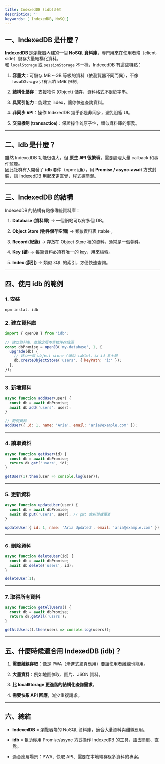 ```yaml
---
title: IndexedDB (idb)介紹
description: ''
keywords: [ IndexedDB, NoSQL]
---
```

## 一、IndexedDB 是什麼？

**IndexedDB** 是瀏覽器內建的一個 **NoSQL 資料庫**，專門用來在使用者端（client-side）儲存大量結構化資料。\
和 `localStorage` 或 `sessionStorage` 不一樣，IndexedDB 有這些特點：

1. **容量大**：可儲存 MB \~ GB 等級的資料（依瀏覽器不同而異），不像 localStorage 只有大約 5MB 限制。

2. **結構化儲存**：支援物件 (Object) 儲存，資料格式不限於字串。

3. **具索引能力**：能建立 index，讓你快速查詢資料。

4. **非同步 API**：操作 IndexedDB 幾乎都是非同步，避免阻塞 UI。

5. **交易機制 (transaction)**：保證操作的原子性，類似資料庫的事務。

---

## 二、idb 是什麼？

雖然 IndexedDB 功能很強大，但 **原生 API 很繁瑣**，需要處理大量 callback 和事件監聽。\
因此社群有人開發了 **idb** 套件（npm: [idb](https://www.npmjs.com/package/idb)），用 **Promise / async-await** 方式封裝，讓 IndexedDB 用起來更直覺，程式碼簡潔。

---

## 三、IndexedDB 的結構

IndexedDB 的結構有點像傳統資料庫：

1. **Database (資料庫)** → 一個網站可以有多個 DB。

2. **Object Store (物件儲存空間)** → 類似資料表 (table)。

3. **Record (紀錄)** → 存放在 Object Store 裡的資料，通常是一個物件。

4. **Key (鍵)** → 每筆資料必須有唯一的 key，用來檢索。

5. **Index (索引)** → 類似 SQL 的索引，方便快速查詢。

---

## 四、使用 idb 的範例

### 1\. 安裝

```
npm install idb
```

### 2\. 建立資料庫

```javascript
import { openDB } from 'idb';

// 建立資料庫，並設定版本與物件存放區
const dbPromise = openDB('my-database', 1, {
  upgrade(db) {
    // 建立一個 object store (類似 table)，以 id 當主鍵
    db.createObjectStore('users', { keyPath: 'id' });
  },
});

```

---

### 3\. 新增資料

```javascript
async function addUser(user) {
  const db = await dbPromise;
  await db.add('users', user);
}

// 範例資料
addUser({ id: 1, name: 'Aria', email: 'aria@example.com' });

```

---

### 4\. 讀取資料

```javascript
async function getUser(id) {
  const db = await dbPromise;
  return db.get('users', id);
}

getUser(1).then(user => console.log(user));

```

---

### 5\. 更新資料

```javascript
async function updateUser(user) {
  const db = await dbPromise;
  await db.put('users', user); // put 會新增或覆蓋
}

updateUser({ id: 1, name: 'Aria Updated', email: 'aria@example.com' });

```

---

### 6\. 刪除資料

```javascript
async function deleteUser(id) {
  const db = await dbPromise;
  await db.delete('users', id);
}

deleteUser(1);

```

---

### 7\. 取得所有資料

```javascript
async function getAllUsers() {
  const db = await dbPromise;
  return db.getAll('users');
}

getAllUsers().then(users => console.log(users));

```

---

## 五、什麼時候適合用 IndexedDB (idb)？

1. **需要離線存取**：像是 PWA（漸進式網頁應用）要讓使用者離線也能用。

2. **大量資料**：例如地圖快取、圖片、JSON 資料。

3. **比 localStorage 更進階的結構化查詢需求**。

4. **需要快取 API 回應**，減少重複請求。

---

## 六、總結

- **IndexedDB** = 瀏覽器端的 NoSQL 資料庫，適合大量資料與離線應用。

- **idb** = 幫助你用 Promise/async 方式操作 IndexedDB 的工具，語法簡單、直覺。

- 適合應用場景：PWA、快取 API、需要在本地端存很多資料的專案。